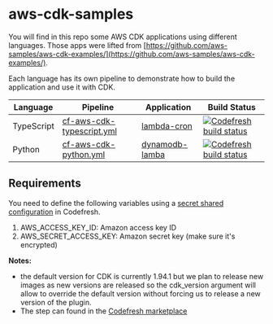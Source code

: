 # aws-cdk-samples

You will find in this repo some AWS CDK applications using different languages. Those apps were lifted from [https://github.com/aws-samples/aws-cdk-examples/](https://github.com/aws-samples/aws-cdk-examples/).

Each language has its own pipeline to demonstrate how to build the application and use it with CDK.

| Language | Pipeline | Application | Build Status |
| --- | --- | --- | --- |
| TypeScript | [cf-aws-cdk-typescript.yml](f-aws-cdk-typescript.yml) | [lambda-cron](lambda-cron) |  [![Codefresh build status]( https://g.codefresh.io/api/badges/pipeline/cf-support/AWS-CDK%2Faws-cdk-typescriptTest?type=cf-2&key=eyJhbGciOiJIUzI1NiJ9.NWY4ZGIwN2I0ZTZiYTcxYTlkNmE0YmRi.yLwabvNEULlRNqg3JE79RV_snKflnzkoS8wI50pXfEw)]( https://g.codefresh.io/pipelines/edit/new/builds?id=6067a9f3cefd7137179747f5&pipeline=aws-cdk-typescriptTest&projects=AWS-CDK&projectId=605b50f338440b464b5557e7) |
| Python | [cf-aws-cdk-python.yml](cf-aws-cdk-python.yml) | [dynamodb-lamba](dynamodb-lamba) |  [![Codefresh build status]( https://g.codefresh.io/api/badges/pipeline/cf-support/AWS-CDK%2Faws-cdk-python-test?type=cf-2&key=eyJhbGciOiJIUzI1NiJ9.NWY4ZGIwN2I0ZTZiYTcxYTlkNmE0YmRi.yLwabvNEULlRNqg3JE79RV_snKflnzkoS8wI50pXfEw)]( https://g.codefresh.io/pipelines/edit/new/builds?id=6067af00654fe3b1348e4dae&pipeline=aws-cdk-python-test&projects=AWS-CDK&projectId=605b50f338440b464b5557e7) |

## Requirements

You need to define the following variables using a [secret shared configuration](https://g.codefresh.io/account-admin/account-conf/shared-config) in Codefresh.

 1. AWS_ACCESS_KEY_ID: Amazon access key ID
 2. AWS_SECRET_ACCESS_KEY: Amazon secret key (make sure it's encrypted)

**Notes:**
- the default version for CDK is currently 1.94.1 but we plan to release new images as new versions are released so the cdk_version argument will allow to override the default version without forcing us to release a new version of the plugin.
- The step can found in the [Codefresh marketplace](https://codefresh.io/steps/step/aws-cdk)
